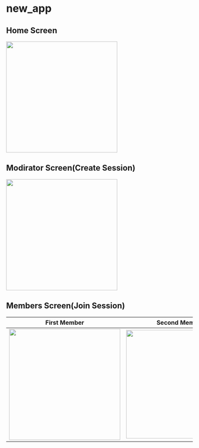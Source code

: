 # new_app
## Home Screen

<img src="https://user-images.githubusercontent.com/84997756/229482575-3231baf0-fa22-49ac-8db3-8b32264337d8.png" width="300">

## Modirator Screen(Create Session)

<img src="https://user-images.githubusercontent.com/84997756/229482750-5f858702-ecc0-4dab-a322-e004f04a37c9.png" width="300">

## Members Screen(Join Session)


| First Member  | Second Member |
| ------------- | ------------- |
| <img src="https://user-images.githubusercontent.com/84997756/229482910-ad11e37c-2ddc-4cc8-85d1-63f340cba504.png" width="300">  | <img src="https://user-images.githubusercontent.com/84997756/229482925-a9a3f3ab-f533-407d-89ff-72f51833d0f9.png" width="293">  |    
